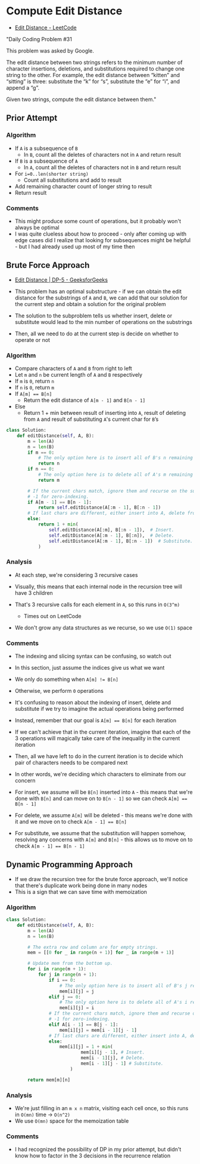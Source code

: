 # Compute Edit Distance

* [Edit Distance - LeetCode](https://leetcode.com/problems/edit-distance/description/)

"Daily Coding Problem #31

This problem was asked by Google.

The edit distance between two strings refers to the minimum number of character insertions, deletions, and substitutions required to change one string to the other. For example, the edit distance between “kitten” and “sitting” is three: substitute the “k” for “s”, substitute the “e” for “i”, and append a “g”.

Given two strings, compute the edit distance between them."

## Prior Attempt

### Algorithm

* If `A` is a subsequence of `B`
	* In `B`, count all the deletes of characters not in `A` and return result
* If `B` is a subsequence of `A`
	* In `A`, count all the deletes of characters not in `B` and return result
* For `i=0..len(shorter string)`
	* Count all substitutions and add to result
* Add remaining character count of longer string to result
* Return result

### Comments

* This might produce some count of operations, but it probably won't always be optimal
* I was quite clueless about how to proceed - only after coming up with edge cases did I realize that looking for subsequences might be helpful - but I had already used up most of my time then

## Brute Force Approach

* [Edit Distance | DP-5 - GeeksforGeeks](https://www.geeksforgeeks.org/edit-distance-dp-5/)

* This problem has an optimal substructure - if we can obtain the edit distance for the substrings of `A` and `B`, we can add that our solution for the current step and obtain a solution for the original problem
* The solution to the subproblem tells us whether insert, delete or substitute would lead to the min number of operations on the substrings
* Then, all we need to do at the current step is decide on whether to operate or not

### Algorithm

* Compare characters of `A` and `B` from right to left
* Let `m` and `n` be current length of `A` and `B` respectively
* If `m` is `0`, return `n`
* If `n` is `0`, return `m`
* If `A[m] == B[n]`
	* Return the edit distance of `A[m - 1]` and `B[n - 1]`
* Else
	* Return 1 + min between result of inserting into `A`, result of deleting from `A` and result of substituting `A`'s current char for `B`’s

```py
class Solution:
    def editDistance(self, A, B):
        m = len(A)
        n = len(B)
        if m == 0:
            # The only option here is to insert all of B's n remaining characters.
            return n
        if n == 0:
            # The only option here is to delete all of A's m remaining characters.
            return m

        # If the current chars match, ignore them and recurse on the substrings.
        # -1 for zero-indexing.
        if A[m - 1] == B[n - 1]:
            return self.editDistance(A[:m - 1], B[:n - 1])
        # If last chars are different, either insert into A, delete from A, or substitute A's current char for B's.
        else:
            return 1 + min(
                self.editDistance(A[:m], B[:n - 1]),  # Insert.
                self.editDistance(A[:m - 1], B[:n]),  # Delete.
                self.editDistance(A[:m - 1], B[:n - 1])  # Substitute.
            )
```

### Analysis

* At each step, we're considering 3 recursive cases
* Visually, this means that each internal node in the recursion tree will have 3 children
* That's 3 recursive calls for each element in `A`, so this runs in `O(3^m)`
    * Times out on LeetCode

* We don't grow any data structures as we recurse, so we use `O(1)` space

### Comments

* The indexing and slicing syntax can be confusing, so watch out
* In this section, just assume the indices give us what we want

* We only do something when `A[m] != B[n]`
* Otherwise, we perform `0` operations

* It's confusing to reason about the indexing of insert, delete and substitute if we try to imagine the actual operations being performed
* Instead, remember that our goal is `A[m] == B[n]` for each iteration
* If we can't achieve that in the current iteration, imagine that each of the 3 operations will magically take care of the inequality in the current iteration
* Then, all we have left to do in the current iteration is to decide which pair of characters needs to be compared next
* In other words, we're deciding which characters to eliminate from our concern

* For insert, we assume will be `B[n]` inserted into `A` - this means that we're done with `B[n]` and can move on to `B[n - 1]` so we can check `A[m] == B[n - 1]`
* For delete, we assume `A[m]` will be deleted - this means we're done with it and we move on to check `A[m - 1] == B[n]`
* For substitute, we assume that the substitution will happen somehow, resolving any concerns with `A[m]` and `B[n]` - this allows us to move on to check `A[m - 1] == B[n - 1]`

## Dynamic Programming Approach

* If we draw the recursion tree for the brute force approach, we'll notice that there's duplicate work being done in many nodes
* This is a sign that we can save time with memoization

### Algorithm

```py
class Solution:
    def editDistance(self, A, B):
        m = len(A)
        n = len(B)

        # The extra row and column are for empty strings.
        mem = [[0 for _ in range(n + 1)] for _ in range(m + 1)]

        # Update mem from the bottom up.
        for i in range(m + 1):
            for j in range(n + 1):
                if i == 0:
                    # The only option here is to insert all of B's j remaining characters.
                    mem[i][j] = j
                elif j == 0:
                    # The only option here is to delete all of A's i remaining characters.
                    mem[i][j] = i
                # If the current chars match, ignore them and recurse on the substrings.
                # -1 for zero-indexing.
                elif A[i - 1] == B[j - 1]:
                    mem[i][j] = mem[i - 1][j - 1]
                # If last chars are different, either insert into A, delete from A, or substitute A's current char for B's.
                else:
                    mem[i][j] = 1 + min(
                            mem[i][j - 1], # Insert.
                            mem[i - 1][j], # Delete.
                            mem[i - 1][j - 1] # Substitute.
                        )

        return mem[m][n]
```

### Analysis

* We're just filling in an `m x n` matrix, visiting each cell once, so this runs in `O(mn)` time -> `O(n^2)`
* We use `O(mn)` space for the memoization table

### Comments

* I had recognized the possibility of DP in my prior attempt, but didn't know how to factor in the 3 decisions in the recurrence relation
